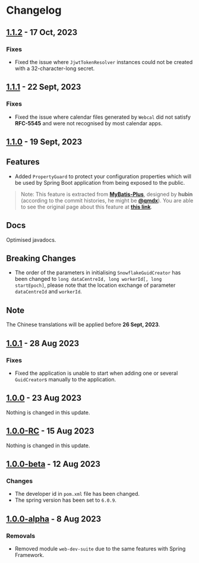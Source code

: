 # Changelog

## [1.1.2](https://github.com/CodeCraftersCN/jdevkit/releases/tag/v1.1.2) - 17 Oct, 2023

### Fixes

- Fixed the issue where `JjwtTokenResolver` instances could not be created with a 32-character-long secret.

## [1.1.1](https://github.com/CodeCraftersCN/jdevkit/releases/tag/v1.1.1) - 22 Sept, 2023

### Fixes

- Fixed the issue where calendar files generated by `Webcal` did not satisfy **RFC-5545** and were not recognised by most calendar apps.

## [1.1.0](https://github.com/CodeCraftersCN/jdevkit/releases/tag/v1.1.0) - 19 Sept, 2023

## Features

- Added `PropertyGuard` to protect your configuration properties which will be used by Spring Boot application from being exposed to the public.
> Note:
> This feature is extracted from [**MyBatis-Plus**](https://github.com/baomidou/mybatis-plus), designed by **hubin** (according to the commit histories, he might be [**@qmdx**](https://github.com/qmdx)).
> You are able to see the original page about this feature at [**this link**](https://baomidou.com/pages/e0a5ce/).

## Docs

Optimised javadocs.

## Breaking Changes

- The order of the parameters in initialising `SnowflakeGuidCreator` has been changed to `long dataCentreId, long workerId[, long startEpoch]`, please note that the location exchange of parameter `dataCentreId` and `workerId`.

## Note

The Chinese translations will be applied before **26 Sept, 2023**.

## [1.0.1](https://github.com/CodeCraftersCN/jdevkit/releases/tag/v1.0.1) - 28 Aug 2023

### Fixes

- Fixed the application is unable to start when adding one or several `GuidCreator`s manually to the application.

## [1.0.0](https://github.com/CodeCraftersCN/jdevkit/releases/tag/v1.0.0) - 23 Aug 2023

Nothing is changed in this update.

## [1.0.0-RC](https://github.com/CodeCraftersCN/jdevkit/releases/tag/v1.0.0-RC) - 15 Aug 2023

Nothing is changed in this update.

## [1.0.0-beta](https://github.com/CodeCraftersCN/jdevkit/releases/tag/v1.0.0-beta) - 12 Aug 2023

### Changes

- The developer id in `pom.xml` file has been changed.
- The spring version has been set to `6.0.9`.

## [1.0.0-alpha](https://github.com/CodeCraftersCN/jdevkit/releases/tag/v1.0.0-alpha) - 8 Aug 2023

### Removals

- Removed module `web-dev-suite` due to the same features with Spring Framework.